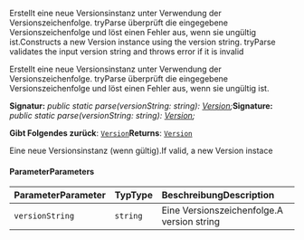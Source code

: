<span data-ttu-id="3cd7d-p101">Erstellt eine neue Versionsinstanz unter Verwendung der Versionszeichenfolge. tryParse überprüft die eingegebene Versionszeichenfolge und löst einen Fehler aus, wenn sie ungültig ist.</span><span class="sxs-lookup"><span data-stu-id="3cd7d-p101">Constructs a new Version instance using the version string. tryParse validates the input version string and throws error if it is invalid</span></span>




Erstellt eine neue Versionsinstanz unter Verwendung der Versionszeichenfolge. tryParse überprüft die eingegebene Versionszeichenfolge und löst einen Fehler aus, wenn sie ungültig ist.

<span data-ttu-id="3cd7d-104">**Signatur:** _public static parse(versionString: string): [Version](../sp-core-library/version.md);_</span><span class="sxs-lookup"><span data-stu-id="3cd7d-104">**Signature:** _public static parse(versionString: string): [Version](../sp-core-library/version.md);_</span></span>

<span data-ttu-id="3cd7d-105">**Gibt Folgendes zurück**: [`Version`](../sp-core-library/version.md)</span><span class="sxs-lookup"><span data-stu-id="3cd7d-105">**Returns**: [`Version`](../sp-core-library/version.md)</span></span>



<span data-ttu-id="3cd7d-106">Eine neue Versionsinstanz (wenn gültig).</span><span class="sxs-lookup"><span data-stu-id="3cd7d-106">If valid, a new Version instace</span></span>

#### <a name="parameters"></a><span data-ttu-id="3cd7d-107">Parameter</span><span class="sxs-lookup"><span data-stu-id="3cd7d-107">Parameters</span></span>


| <span data-ttu-id="3cd7d-108">Parameter</span><span class="sxs-lookup"><span data-stu-id="3cd7d-108">Parameter</span></span>    | <span data-ttu-id="3cd7d-109">Typ</span><span class="sxs-lookup"><span data-stu-id="3cd7d-109">Type</span></span>    | <span data-ttu-id="3cd7d-110">Beschreibung</span><span class="sxs-lookup"><span data-stu-id="3cd7d-110">Description</span></span> |
|:-------------|:---------------|:------------|
| `versionString`    | `string` | <span data-ttu-id="3cd7d-111">Eine Versionszeichenfolge.</span><span class="sxs-lookup"><span data-stu-id="3cd7d-111">A version string</span></span> |


